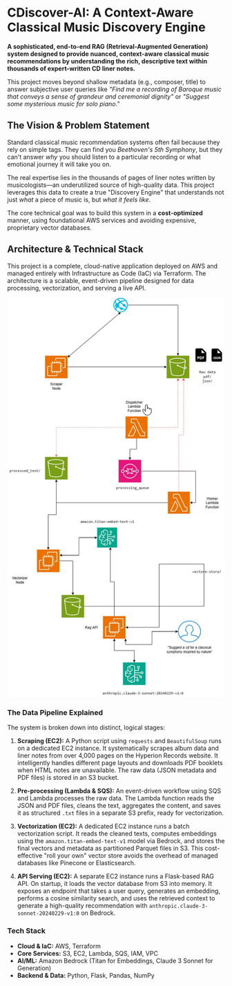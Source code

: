 # CDiscover-AI: A Context-Aware Classical Music Discovery Engine

**A sophisticated, end-to-end RAG (Retrieval-Augmented Generation) system designed to provide nuanced, context-aware classical music recommendations by understanding the rich, descriptive text within thousands of expert-written CD liner notes.**

This project moves beyond shallow metadata (e.g., composer, title) to answer subjective user queries like *"Find me a recording of Baroque music that conveys a sense of grandeur and ceremonial dignity"* or *"Suggest some mysterious music for solo piano."*

## The Vision & Problem Statement

Standard classical music recommendation systems often fail because they rely on simple tags. They can find you *Beethoven's 5th Symphony*, but they can't answer *why* you should listen to a particular recording or what emotional journey it will take you on.

The real expertise lies in the thousands of pages of liner notes written by musicologists—an underutilized source of high-quality data. This project leverages this data to create a true "Discovery Engine" that understands not just *what* a piece of music is, but *what it feels like*.

The core technical goal was to build this system in a **cost-optimized** manner, using foundational AWS services and avoiding expensive, proprietary vector databases.

## Architecture & Technical Stack

This project is a complete, cloud-native application deployed on AWS and managed entirely with Infrastructure as Code (IaC) via Terraform. The architecture is a scalable, event-driven pipeline designed for data processing, vectorization, and serving a live API.

![Diagram](assets/diagramdiscover.jpg)

### The Data Pipeline Explained

The system is broken down into distinct, logical stages:

1.  **Scraping (EC2):** A Python script using `requests` and `BeautifulSoup` runs on a dedicated EC2 instance. It systematically scrapes album data and liner notes from over 4,000 pages on the Hyperion Records website. It intelligently handles different page layouts and downloads PDF booklets when HTML notes are unavailable. The raw data (JSON metadata and PDF files) is stored in an S3 bucket.

2.  **Pre-processing (Lambda & SQS):** An event-driven workflow using SQS and Lambda processes the raw data. The Lambda function reads the JSON and PDF files, cleans the text, aggregates the content, and saves it as structured `.txt` files in a separate S3 prefix, ready for vectorization.

3.  **Vectorization (EC2):** A dedicated EC2 instance runs a batch vectorization script. It reads the cleaned texts, computes embeddings using the `amazon.titan-embed-text-v1` model via Bedrock, and stores the final vectors and metadata as partitioned Parquet files in S3. This cost-effective "roll your own" vector store avoids the overhead of managed databases like Pinecone or Elasticsearch.

4.  **API Serving (EC2):** A separate EC2 instance runs a Flask-based RAG API. On startup, it loads the vector database from S3 into memory. It exposes an endpoint that takes a user query, generates an embedding, performs a cosine similarity search, and uses the retrieved context to generate a high-quality recommendation with `anthropic.claude-3-sonnet-20240229-v1:0` on Bedrock.

### Tech Stack

*   **Cloud & IaC:** AWS, Terraform
*   **Core Services:** S3, EC2, Lambda, SQS, IAM, VPC
*   **AI/ML:** Amazon Bedrock (Titan for Embeddings, Claude 3 Sonnet for Generation)
*   **Backend & Data:** Python, Flask, Pandas, NumPy